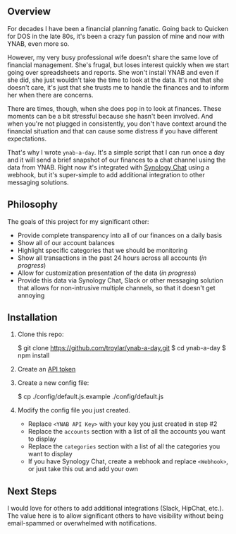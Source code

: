 ## Overview
For decades I have been a financial planning fanatic. Going back to Quicken for DOS in the late 80s, it's been a crazy fun passion of mine and now with YNAB, even more so.

However, my very busy professional wife doesn't share the same love of financial management. She's frugal, but loses interest quickly when we start going over spreadsheets and reports. She won't install YNAB and even if she did, she just wouldn't take the time to look at the data. It's not that she doesn't care, it's just that she trusts me to handle the finances and to inform her when there are concerns.

There are times, though, when she does pop in to look at finances. These moments can be a bit stressful because she hasn't been involved. And when you're not plugged in consistently, you don't have context around the financial situation and that can cause some distress if you have different expectations.

That's why I wrote `ynab-a-day`. It's a simple script that I can run once a day and it will send a brief snapshot of our finances to a chat channel using the data from YNAB. Right now it's integrated with [Synology Chat](https://www.synology.com/en-us/dsm/feature/chat "Synology Chat") using a webhook, but it's super-simple to add additional integration to other messaging solutions.

## Philosophy

The goals of this project for my significant other:

  - Provide complete transparency into all of our finances on a daily basis
  - Show all of our account balances
  - Highlight specific categories that we should be monitoring
  - Show all transactions in the past 24 hours across all accounts (*in progress*)
  - Allow for customization presentation of the data (*in progress*)
  - Provide this data via Synology Chat, Slack or other messaging solution that allows for non-intrusive multiple channels, so that it doesn't get annoying

## Installation
1. Clone this repo:
 
    $ git clone https://github.com/troylar/ynab-a-day.git
    $ cd ynab-a-day
    $ npm install

2. Create an [API token](https://api.youneedabudget.com "API token")

3. Create a new config file:

    $ cp ./config/default.js.example ./config/default.js

4. Modify the config file you just created.

   * Replace `<YNAB API Key>` with your key you just created in step #2
   * Replace the `accounts` section with a list of all the accounts you want to display
   * Replace the `categories` section with a list of all the categories you want to display
   * If you have Synology Chat, create a webhook and replace `<Webhook>`, or just take this out and add your own

## Next Steps
I would love for others to add additional integrations (Slack, HipChat, etc.). The value here is to allow significant others to have visibility without being email-spammed or overwhelmed with notifications.
